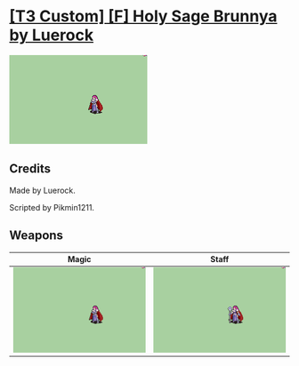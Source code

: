 # [\[T3 Custom\] \[F\] Holy Sage Brunnya by Luerock](./)
 

<img src="./6.%20Magic/Magic_000.png" alt="[T3 Custom] [F] Holy Sage Brunnya by Luerock standing" />

## Credits

Made by Luerock.

Scripted by Pikmin1211.

## Weapons
 

|Magic |Staff |
|  :---: | :---: |
| <img alt="Magic animation" src="./6.%20Magic/Magic.gif" /> | <img alt="Staff animation" src="./7.%20Staff/Staff.gif" /> |
